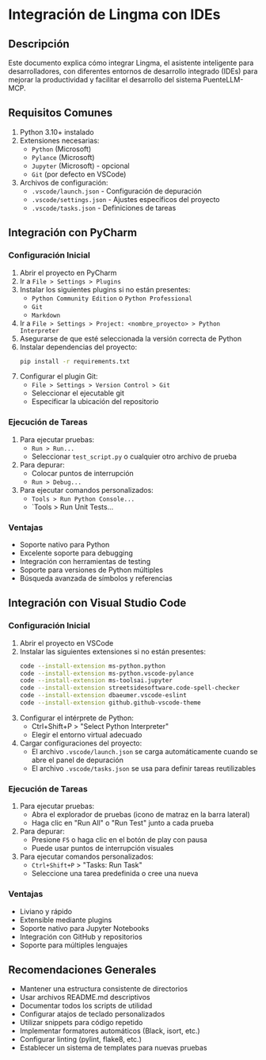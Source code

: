 # Integración de Lingma con IDEs

## Descripción

Este documento explica cómo integrar Lingma, el asistente inteligente para desarrolladores, con diferentes entornos de desarrollo integrado (IDEs) para mejorar la productividad y facilitar el desarrollo del sistema PuenteLLM-MCP.

## Requisitos Comunes

1. Python 3.10+ instalado
2. Extensiones necesarias:
   - `Python` (Microsoft)
   - `Pylance` (Microsoft)
   - `Jupyter` (Microsoft) - opcional
   - `Git` (por defecto en VSCode)
3. Archivos de configuración:
   - `.vscode/launch.json` - Configuración de depuración
   - `.vscode/settings.json` - Ajustes específicos del proyecto
   - `.vscode/tasks.json` - Definiciones de tareas

## Integración con PyCharm

### Configuración Inicial

1. Abrir el proyecto en PyCharm
2. Ir a `File > Settings > Plugins`
3. Instalar los siguientes plugins si no están presentes:
   - `Python Community Edition` o `Python Professional`
   - `Git`
   - `Markdown`
4. Ir a `File > Settings > Project: <nombre_proyecto> > Python Interpreter`
5. Asegurarse de que esté seleccionada la versión correcta de Python
6. Instalar dependencias del proyecto:
   ```bash
   pip install -r requirements.txt
   ```
7. Configurar el plugin Git:
   - `File > Settings > Version Control > Git`
   - Seleccionar el ejecutable git
   - Especificar la ubicación del repositorio

### Ejecución de Tareas

1. Para ejecutar pruebas:
   - `Run > Run...`
   - Seleccionar `test_script.py` o cualquier otro archivo de prueba
2. Para depurar:
   - Colocar puntos de interrupción
   - `Run > Debug...`
3. Para ejecutar comandos personalizados:
   - `Tools > Run Python Console...`
   - `Tools > Run Unit Tests...

### Ventajas

- Soporte nativo para Python
- Excelente soporte para debugging
- Integración con herramientas de testing
- Soporte para versiones de Python múltiples
- Búsqueda avanzada de símbolos y referencias

## Integración con Visual Studio Code

### Configuración Inicial

1. Abrir el proyecto en VSCode
2. Instalar las siguientes extensiones si no están presentes:
   ```bash
   code --install-extension ms-python.python
   code --install-extension ms-python.vscode-pylance
   code --install-extension ms-toolsai.jupyter
   code --install-extension streetsidesoftware.code-spell-checker
   code --install-extension dbaeumer.vscode-eslint
   code --install-extension github.github-vscode-theme
   ```
3. Configurar el intérprete de Python:
   - Ctrl+Shift+P > "Select Python Interpreter"
   - Elegir el entorno virtual adecuado
4. Cargar configuraciones del proyecto:
   - El archivo `.vscode/launch.json` se carga automáticamente cuando se abre el panel de depuración
   - El archivo `.vscode/tasks.json` se usa para definir tareas reutilizables

### Ejecución de Tareas

1. Para ejecutar pruebas:
   - Abra el explorador de pruebas (icono de matraz en la barra lateral)
   - Haga clic en "Run All" o "Run Test" junto a cada prueba
2. Para depurar:
   - Presione `F5` o haga clic en el botón de play con pausa
   - Puede usar puntos de interrupción visuales
3. Para ejecutar comandos personalizados:
   - `Ctrl+Shift+P` > "Tasks: Run Task"
   - Seleccione una tarea predefinida o cree una nueva

### Ventajas

- Liviano y rápido
- Extensible mediante plugins
- Soporte nativo para Jupyter Notebooks
- Integración con GitHub y repositorios
- Soporte para múltiples lenguajes

## Recomendaciones Generales

- Mantener una estructura consistente de directorios
- Usar archivos README.md descriptivos
- Documentar todos los scripts de utilidad
- Configurar atajos de teclado personalizados
- Utilizar snippets para código repetido
- Implementar formatores automáticos (Black, isort, etc.)
- Configurar linting (pylint, flake8, etc.)
- Establecer un sistema de templates para nuevas pruebas